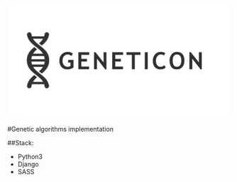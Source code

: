 ![Geneticon](geneticon.png?raw=true "Geneticon")

#Genetic algorithms implementation

##Stack:
- Python3
- Django
- SASS